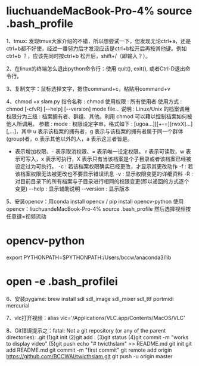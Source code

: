 
# liuchuandeMacBook-Pro-4% source .bash_profile

1、tmux: 
   发现tmux大家介绍的不错，所以想尝试一下，但发现无论ctrl+a，还是ctrl+b都不好使，经过一番努力后才发现应该是ctrl+b松开后再按其他键。例如ctrl+b ？，应该先同时按ctrl+b 松开后，shift+/（即输入？）。

2、在linux的终端怎么退出python命令行：使用 quit(), exit(), 或者Ctrl-D退出命令行。

3、复制文字：鼠标选择文字，摁住command+c，粘贴用command+v

4、chmod +x slam.py
指令名称 : chmod 
使用权限 : 所有使用者 
使用方式 : chmod [-cfvR] [--help] [--version] mode file... 
说明 : Linux/Unix 的档案调用权限分为三级 : 档案拥有者、群组、其他。利用 chmod 可以藉以控制档案如何被他人所调用。 
参数 : 
mode : 权限设定字串，格式如下 : [ugoa...][[+-=][rwxX]...][,...]，其中 
u 表示该档案的拥有者，g 表示与该档案的拥有者属于同一个群体(group)者，o 表示其他以外的人，a 表示这三者皆是。 
+ 表示增加权限、- 表示取消权限、= 表示唯一设定权限。 
r 表示可读取，w 表示可写入，x 表示可执行，X 表示只有当该档案是个子目录或者该档案已经被设定过为可执行。 
-c : 若该档案权限确实已经更改，才显示其更改动作 
-f : 若该档案权限无法被更改也不要显示错误讯息 
-v : 显示权限变更的详细资料 
-R : 对目前目录下的所有档案与子目录进行相同的权限变更(即以递回的方式逐个变更) 
--help : 显示辅助说明 
--version : 显示版本 

5、安装opencv：用conda install opencv / pip install opencv-python
   使用opencv：liuchuandeMacBook-Pro-4% source .bash_profile 然后选择视频按任意键=视频流动
   # opencv-python
   export PYTHONPATH=$PYTHONPATH:/Users/bccw/anaconda3/lib
   # open -e .bash_profilei

6、安装pygame: brew install sdl sdl_image sdl_mixer sdl_ttf portmidi mercurial

7、vlc打开视频：alias vlc='/Applications/VLC.app/Contents/MacOS/VLC'

8、Git错误提示之：fatal: Not a git repository (or any of the parent directories): .git
  (1)git init
  (2)git add .
  (3)git status
  (4)git commit -m "works to display video"
  (5)git push
  echo "# twicthslam" >> README.md
  git init
  git add README.md
  git commit -m "first commit"
  git remote add origin https://github.com/BCCWAI/twicthslam.git
  git push -u origin master



